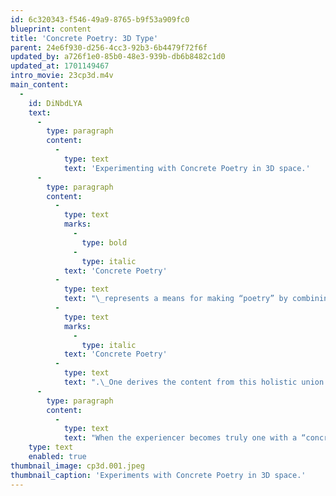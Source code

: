 ```yaml
---
id: 6c320343-f546-49a9-8765-b9f53a909fc0
blueprint: content
title: 'Concrete Poetry: 3D Type'
parent: 24e6f930-d256-4cc3-92b3-6b4479f72f6f
updated_by: a726f1e0-85b0-48e3-939b-db6b8482c1d0
updated_at: 1701149467
intro_movie: 23cp3d.m4v
main_content:
  -
    id: DiNbdLYA
    text:
      -
        type: paragraph
        content:
          -
            type: text
            text: 'Experimenting with Concrete Poetry in 3D space.'
      -
        type: paragraph
        content:
          -
            type: text
            marks:
              -
                type: bold
              -
                type: italic
            text: 'Concrete Poetry'
          -
            type: text
            text: "\_represents a means for making “poetry” by combining the verbal (written) language with visual (formal) language. This“atomization”\L of meaning from parts that relate holistically toward an infinity of ideas from their synthesis characterizes\_"
          -
            type: text
            marks:
              -
                type: italic
            text: 'Concrete Poetry'
          -
            type: text
            text: ".\_One derives the content from this holistic union from the experience via engagement with the time and space of the poem. These experiments with verbivisual poetry are shared in three sub-groups according to their style and dimensions: 2-D, 3-D, and drawings."
      -
        type: paragraph
        content:
          -
            type: text
            text: "When the experiencer becomes truly one with a “concrete poem” this experience naturally draws out a full sense of being with a depth of awareness that is both externally aware yet also implicitly one with the Spirit within the poem and the person. This “atomization of meaning” derives from a total awareness of the smallest parts within its own “world” of constituent aspects, the values brought out by seeing their relationships to the ever growing dynamic for interconnection and relational values based on the doctrine of shells.\_"
    type: text
    enabled: true
thumbnail_image: cp3d.001.jpeg
thumbnail_caption: 'Experiments with Concrete Poetry in 3D space.'
---
```

